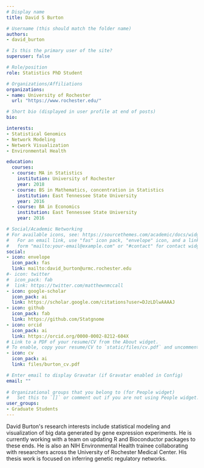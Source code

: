 ```yaml
---
# Display name
title: David S Burton

# Username (this should match the folder name)
authors:
- david_burton

# Is this the primary user of the site?
superuser: false

# Role/position
role: Statistics PhD Student

# Organizations/Affiliations
organizations:
- name: University of Rochester
  url: "https://www.rochester.edu/"

# Short bio (displayed in user profile at end of posts)
bio:

interests:
- Statistical Genomics
- Network Modeling
- Network Visualization
- Environmental Health

education:
  courses:
  - course: MA in Statistics
    institution: University of Rochester
    year: 2018
  - course: BS in Mathematics, concentration in Statistics
    institution: East Tennessee State University
    year: 2016
  - course: BA in Economics
    institution: East Tennessee State University
    year: 2016

# Social/Academic Networking
# For available icons, see: https://sourcethemes.com/academic/docs/widgets/#icons
#   For an email link, use "fas" icon pack, "envelope" icon, and a link in the
#   form "mailto:your-email@example.com" or "#contact" for contact widget.
social:
- icon: envelope
  icon_pack: fas
  link: mailto:david_burton@urmc.rochester.edu
#- icon: twitter
#  icon_pack: fab
#  link: https://twitter.com/matthewnmccall
- icon: google-scholar
  icon_pack: ai
  link: https://scholar.google.com/citations?user=DJzLDlwAAAAJ
- icon: github
  icon_pack: fab
  link: https://github.com/Statgnome
- icon: orcid
  icon_pack: ai
  link: https://orcid.org/0000-0002-8212-604X
# Link to a PDF of your resume/CV from the About widget.
# To enable, copy your resume/CV to `static/files/cv.pdf` and uncomment the lines below.  
- icon: cv
  icon_pack: ai
  link: files/burton_cv.pdf

# Enter email to display Gravatar (if Gravatar enabled in Config)
email: ""
  
# Organizational groups that you belong to (for People widget)
#   Set this to `[]` or comment out if you are not using People widget.  
user_groups:
- Graduate Students
---
```


David Burton's research interests include statistical modeling and visualization of big data generated by gene expression experiments. He is currently working with a team on updating R and Bioconductor packages to these ends. He is also an NIH Environmental Health trainee collaborating with researchers across the University of Rochester Medical Center. His thesis work is focused on inferring genetic regulatory networks.

